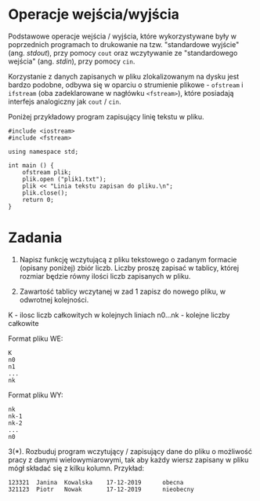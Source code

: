 Operacje wejścia/wyjścia
=========================

Podstawowe operacje wejścia / wyjścia, które wykorzystywane były w poprzednich programach to drukowanie na tzw. "standardowe wyjście" (ang. *stdout*), przy pomocy ``cout`` oraz wczytywanie ze "standardowego wejścia" (ang. *stdin*), przy pomocy ``cin``.

Korzystanie z danych zapisanych w pliku zlokalizowanym na dysku jest bardzo podobne, odbywa się w oparciu o strumienie plikowe - `ofstream` i `ifstream` (oba zadeklarowane w nagłówku `<fstream>`), które posiadają interfejs analogiczny jak ``cout`` / ``cin``.

Poniżej przykładowy program zapisujący linię tekstu w pliku.

```
#include <iostream>
#include <fstream>

using namespace std;

int main () {
    ofstream plik;
    plik.open ("plik1.txt");
    plik << "Linia tekstu zapisan do pliku.\n";
    plik.close();
    return 0;
}

```

Zadania
=======

1. Napisz funkcję wczytującą z pliku tekstowego o zadanym formacie (opisany poniżej) zbiór liczb. Liczby proszę zapisać w tablicy, której rozmiar będzie równy ilości liczb zapisanych w pliku.

2. Zawartość tablicy wczytanej w zad 1 zapisz do nowego pliku, w odwrotnej kolejności.


K - ilosc liczb całkowitych w kolejnych liniach
n0...nk - kolejne liczby całkowite

Format pliku WE:

```
K
n0
n1
...
nk
```

Format pliku WY:

```
nk
nk-1
nk-2
...
n0
```



3(\*). Rozbuduj program wczytujący / zapisujący dane do pliku o możliwość pracy z danymi wielowymiarowymi, tak aby każdy wiersz zapisany w pliku mógł składać się z kilku kolumn. Przykład:

```
123321  Janina  Kowalska    17-12-2019      obecna
321123  Piotr   Nowak       17-12-2019      nieobecny
```
